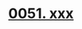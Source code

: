 # [0051. xxx](https://github.com/Tdahuyou/TNotes.react/tree/main/notes/0051.%20xxx)

<!-- region:toc -->

<!-- endregion:toc -->

